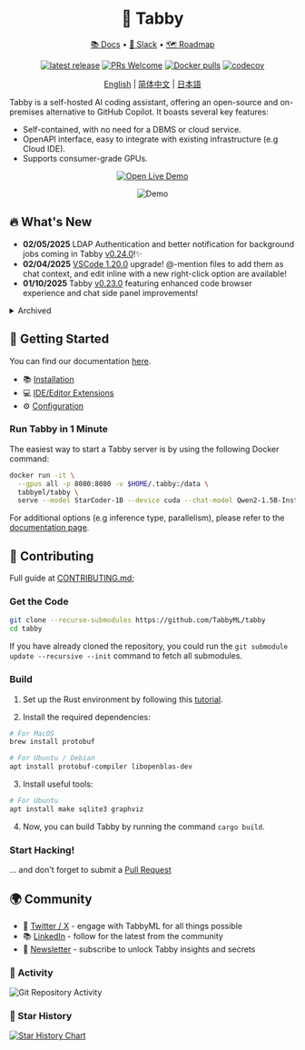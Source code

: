 <div align="center">
  
# 🐾 Tabby

[📚 Docs](https://tabby.tabbyml.com/docs/welcome/) • [💬 Slack](https://links.tabbyml.com/join-slack) • [🗺️ Roadmap](https://tabby.tabbyml.com/docs/roadmap/)

[![latest release](https://shields.io/github/v/release/TabbyML/tabby)](https://github.com/TabbyML/tabby/releases/latest)
[![PRs Welcome](https://img.shields.io/badge/PRs-welcome-brightgreen.svg?style=flat-square)](https://makeapullrequest.com)
[![Docker pulls](https://img.shields.io/docker/pulls/tabbyml/tabby)](https://hub.docker.com/r/tabbyml/tabby)
[![codecov](https://codecov.io/gh/TabbyML/tabby/graph/badge.svg?token=WYVVH8MKK3)](https://codecov.io/gh/TabbyML/tabby)

[English](/README.md) |
[简体中文](/README-zh.md) |
[日本語](/README-ja.md)

</div>

Tabby is a self-hosted AI coding assistant, offering an open-source and on-premises alternative to GitHub Copilot. It boasts several key features:
* Self-contained, with no need for a DBMS or cloud service.
* OpenAPI interface, easy to integrate with existing infrastructure (e.g Cloud IDE).
* Supports consumer-grade GPUs.

<p align="center">
  <a target="_blank" href="https://tabby.tabbyml.com"><img alt="Open Live Demo" src="https://img.shields.io/badge/OPEN_LIVE_DEMO-blue?logo=xcode&style=for-the-badge&logoColor=green"></a>
</p>

<p align="center">
  <img alt="Demo" src="https://user-images.githubusercontent.com/388154/230440226-9bc01d05-9f57-478b-b04d-81184eba14ca.gif">
</p>

## 🔥 What's New
* **02/05/2025** LDAP Authentication and better notification for background jobs coming in Tabby [v0.24.0](https://github.com/TabbyML/tabby/releases/tag/v0.24.0)!✨
* **02/04/2025** [VSCode 1.20.0](https://marketplace.visualstudio.com/items/TabbyML.vscode-tabby/changelog) upgrade! @-mention files to add them as chat context, and edit inline with a new right-click option are available!
* **01/10/2025** Tabby [v0.23.0](https://github.com/TabbyML/tabby/releases/tag/v0.23.0) featuring enhanced code browser experience and chat side panel improvements!




<details>
  <summary>Archived</summary>
* **12/24/2024** Introduce **Notification Box** in Tabby [v0.22.0](https://github.com/TabbyML/tabby/releases/tag/v0.22.0)!
* **12/06/2024** Llamafile deployment integration and enhanced Answer Engine user experience are coming in Tabby [v0.21.0](https://github.com/TabbyML/tabby/releases/tag/v0.21.0)!🚀
* **11/10/2024** Switching between different backend chat models is supported in Answer Engine with Tabby [v0.20.0](https://github.com/TabbyML/tabby/releases/tag/v0.20.0)!
* **10/30/2024** Tabby [v0.19.0](https://github.com/TabbyML/tabby/releases/tag/v0.19.0) featuring recent shared threads on the main page to improve their discoverability. 
* **07/09/2024** 🎉Announce [Codestral integration in Tabby](https://tabby.tabbyml.com/blog/2024/07/09/tabby-codestral/)!
* **07/05/2024** Tabby [v0.13.0](https://github.com/TabbyML/tabby/releases/tag/v0.13.0) introduces ***Answer Engine***, a central knowledge engine for internal engineering teams. It seamlessly integrates with dev team's internal data, delivering reliable and precise answers to empower developers.
* **06/13/2024** [VSCode 1.7](https://marketplace.visualstudio.com/items/TabbyML.vscode-tabby/changelog) marks a significant milestone with a versatile Chat experience throughout your coding experience. Come and they the latest **chat in side-panel** and **editing via chat command**!
* **06/10/2024** Latest 📃blogpost drop on [an enhanced code context understanding](https://tabby.tabbyml.com/blog/2024/06/11/rank-fusion-in-tabby-code-completion/) in Tabby!
* **06/06/2024** Tabby [v0.12.0](https://github.com/TabbyML/tabby/releases/tag/v0.12.0) release brings 🔗**seamless integrations** (Gitlab SSO, Self-hosted GitHub/GitLab, etc.), to ⚙️**flexible configurations** (HTTP API integration) and 🌐**expanded capabilities** (repo-context in Code Browser)! 
* **05/22/2024** Tabby [VSCode 1.6](https://marketplace.visualstudio.com/items?itemName=TabbyML.vscode-tabby) comes with **multiple choices** in inline completion, and the **auto-generated commit messages**🐱💻!
* **05/11/2024** [v0.11.0](https://github.com/TabbyML/tabby/releases/tag/v0.11.0) brings significant enterprise upgrades, including 📊**storage usage** stats, 🔗**GitHub & GitLab** integration, 📋**Activities** page, and the long-awaited 🤖**Ask Tabby** feature!
* **04/22/2024** [v0.10.0](https://github.com/TabbyML/tabby/releases/tag/v0.10.0) released, featuring the latest **Reports** tab with team-wise analytics for Tabby usage.
* **04/19/2024** 📣 Tabby now incorporates [locally relevant snippets](https://github.com/TabbyML/tabby/pull/1844)(declarations from local LSP, and recently modified code) for code completion!
* **04/17/2024** CodeGemma and CodeQwen model series have now been added to the [official registry](https://tabby.tabbyml.com/docs/models/)!
* **03/20/2024** [v0.9](https://github.com/TabbyML/tabby/releases/tag/v0.9.1) released, highlighting a full feature admin UI.
* **12/23/2023** Seamlessly [deploy Tabby on any cloud](https://tabby.tabbyml.com/docs/installation/skypilot/) with [SkyServe](https://skypilot.readthedocs.io/en/latest/serving/sky-serve.html) 🛫 from SkyPilot.
* **12/15/2023** [v0.7.0](https://github.com/TabbyML/tabby/releases/tag/v0.7.0) released with team management and secured access!
* **10/15/2023** RAG-based code completion is enabled by detail in [v0.3.0](https://github.com/TabbyML/tabby/releases/tag/v0.3.0)🎉! Check out the [blogpost](https://tabby.tabbyml.com/blog/2023/10/16/repository-context-for-code-completion/) explaining how Tabby utilizes repo-level context to get even smarter!
* **11/27/2023** [v0.6.0](https://github.com/TabbyML/tabby/releases/tag/v0.6.0) released!
* **11/09/2023** [v0.5.5](https://github.com/TabbyML/tabby/releases/tag/v0.5.5) released! With a redesign of UI + performance improvement.
* **10/24/2023** ⛳️ Major updates for Tabby IDE plugins across [VSCode/Vim/IntelliJ](https://tabby.tabbyml.com/docs/extensions)!
* **10/04/2023** Check out the [model directory](https://tabby.tabbyml.com/docs/models/) for the latest models supported by Tabby.
* **09/18/2023** Apple's M1/M2 Metal inference support has landed in [v0.1.1](https://github.com/TabbyML/tabby/releases/tag/v0.1.1)!
* **08/31/2023** Tabby's first stable release [v0.0.1](https://github.com/TabbyML/tabby/releases/tag/v0.0.1) 🥳.
* **08/28/2023** Experimental support for the [CodeLlama 7B](https://github.com/TabbyML/tabby/issues/370).
* **08/24/2023** Tabby is now on [JetBrains Marketplace](https://plugins.jetbrains.com/plugin/22379-tabby)!

</details>

## 👋 Getting Started

You can find our documentation [here](https://tabby.tabbyml.com/docs/getting-started).
- 📚 [Installation](https://tabby.tabbyml.com/docs/installation/)
- 💻 [IDE/Editor Extensions](https://tabby.tabbyml.com/docs/extensions/)
- ⚙️ [Configuration](https://tabby.tabbyml.com/docs/configuration)

### Run Tabby in 1 Minute
The easiest way to start a Tabby server is by using the following Docker command:

```bash
docker run -it \
  --gpus all -p 8080:8080 -v $HOME/.tabby:/data \
  tabbyml/tabby \
  serve --model StarCoder-1B --device cuda --chat-model Qwen2-1.5B-Instruct
```
For additional options (e.g inference type, parallelism), please refer to the [documentation page](https://tabbyml.github.io/tabby).

## 🤝 Contributing

Full guide at [CONTRIBUTING.md](https://github.com/TabbyML/tabby/blob/main/CONTRIBUTING.md);

### Get the Code

```bash
git clone --recurse-submodules https://github.com/TabbyML/tabby
cd tabby
```

If you have already cloned the repository, you could run the `git submodule update --recursive --init` command to fetch all submodules.

### Build

1. Set up the Rust environment by following this [tutorial](https://www.rust-lang.org/learn/get-started).

2. Install the required dependencies:
```bash
# For MacOS
brew install protobuf

# For Ubuntu / Debian
apt install protobuf-compiler libopenblas-dev
```

3. Install useful tools:
```bash
# For Ubuntu
apt install make sqlite3 graphviz
```

4. Now, you can build Tabby by running the command `cargo build`.

### Start Hacking!
... and don't forget to submit a [Pull Request](https://github.com/TabbyML/tabby/compare)

## 🌍 Community
- 🎤 [Twitter / X](https://twitter.com/Tabby_ML) - engage with TabbyML for all things possible 
- 📚 [LinkedIn](https://www.linkedin.com/company/tabbyml/) - follow for the latest from the community 
- 💌 [Newsletter](https://newsletter.tabbyml.com/archive) - subscribe to unlock Tabby insights and secrets

### 🔆 Activity

![Git Repository Activity](https://repobeats.axiom.co/api/embed/e4ef0fbd12e586ef9ea7d72d1fb4f5c5b88d78d5.svg "Repobeats analytics image")

### 🌟 Star History

[![Star History Chart](https://api.star-history.com/svg?repos=tabbyml/tabby&type=Date)](https://star-history.com/#tabbyml/tabby&Date)
